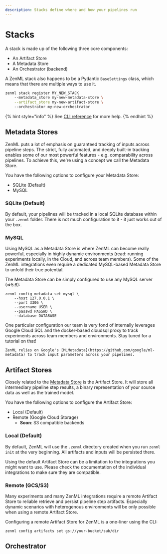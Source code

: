 ```yaml
---
description: Stacks define where and how your pipelines run
---
```


# Stacks

A stack is made up of the following three core components:

* An Artifact Store
* A Metadata Store
* An Orchestrator \(backend\)

A ZenML stack also happens to be a Pydantic `BaseSettings` class, which means that there are multiple ways to use it.

```bash
zenml stack register MY_NEW_STACK
    --metadata_store my-new-metadata-store \
    --artifact_store my-new-artifact-store \ 
    --orchestrator my-new-orchestrator

```

{% hint style="info" %}
See [CLI reference](../support/cli-command-reference.md) for more help.
{% endhint %}

## Metadata Stores

ZenML puts a lot of emphasis on guaranteed tracking of inputs across pipeline steps. The strict, fully automated, and deeply built-in tracking enables some of our most powerful features - e.g. comparability across pipelines. To achieve this, we're using a concept we call the Metadata Store.

You have the following options to configure your Metadata Store:

* SQLite \(Default\)
* MySQL

### SQLite \(Default\)

By default, your pipelines will be tracked in a local SQLite database within your `.zenml` folder. There is not much configuration to it - it just works out of the box.

### MySQL

Using MySQL as a Metadata Store is where ZenML can become really powerful, especially in highly dynamic environments \(read: running experiments locally, in the Cloud, and across team members\). Some of the ZenML integrations even require a dedicated MySQL-based Metadata Store to unfold their true potential.

The Metadata Store can be simply configured to use any MySQL server \(=&gt;5.6\):

```text
zenml config metadata set mysql \
    --host 127.0.0.1 \ 
    --port 3306 \
    --username USER \
    --passwd PASSWD \
    --database DATABASE
```

One particular configuration our team is very fond of internally leverages Google Cloud SQL and the docker-based cloudsql proxy to track experiments across team members and environments. Stay tuned for a tutorial on that!

```text
ZenML relies on Google's [MLMetadata](https://github.com/google/ml-metadata) to track input parameters across your pipelines. 
```

## Artifact Stores

Closely related to the [Metadata Store](https://github.com/zenml-io/zenml/blob/1b32b50007ef781b39c2525c3ca31ee03026c2b5/docs/book/repository/metadata-store.md) is the Artifact Store. It will store all intermediary pipeline step results, a binary representation of your source data as well as the trained model.

You have the following options to configure the Artifact Store:

* Local \(Default\)
* Remote \(Google Cloud Storage\)
  * **Soon**: S3 compatible backends

### Local \(Default\)

By default, ZenML will use the `.zenml` directory created when you run `zenml init` at the very beginning. All artifacts and inputs will be persisted there.

Using the default Artifact Store can be a limitation to the integrations you might want to use. Please check the documentation of the individual integrations to make sure they are compatible.

### Remote \(GCS/S3\)

Many experiments and many ZenML integrations require a remote Artifact Store to reliable retrieve and persist pipeline step artifacts. Especially dynamic scenarios with heterogenous environments will be only possible when using a remote Artifact Store.

Configuring a remote Artifact Store for ZenML is a one-liner using the CLI:

```text
zenml config artifacts set gs://your-bucket/sub/dir
```

## Orchestrator

